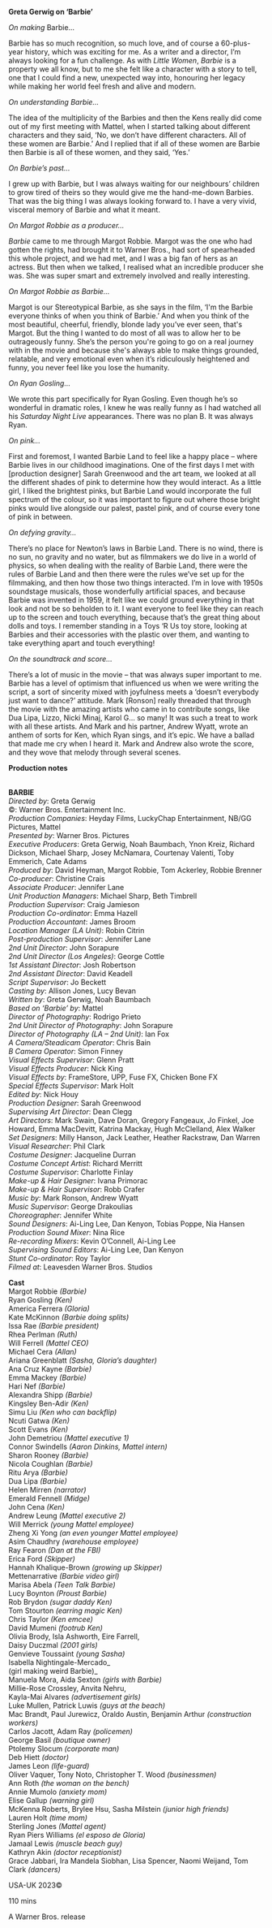 

**Greta Gerwig on ‘Barbie’**

_On making_ Barbie...

Barbie has so much recognition, so much love, and of course a 60-plus-year history, which was exciting for me. As a writer and a director, I’m always looking for a fun challenge. As with _Little Women_, _Barbie_ is a property we all know, but to me she felt like a character with a story to tell, one that I could find a new, unexpected way into, honouring her legacy while making her world feel fresh and alive and modern.

_On understanding Barbie…_

The idea of the multiplicity of the Barbies and then the Kens really did come out of my first meeting with Mattel, when I started talking about different characters and they said, ‘No, we don’t have different characters. All of these women are Barbie.’ And I replied that if all of these women are Barbie then Barbie is all of these women, and they said, ‘Yes.’

_On Barbie’s past…_

I grew up with Barbie, but I was always waiting for our neighbours’ children to grow tired of theirs so they would give me the hand-me-down Barbies. That was the big thing I was always looking forward to. I have a very vivid, visceral memory of Barbie and what it meant.

_On Margot Robbie as a producer…_

_Barbie_ came to me through Margot Robbie. Margot was the one who had gotten the rights, had brought it to Warner Bros., had sort of spearheaded this whole project, and we had met, and I was a big fan of hers as an actress. But then when we talked, I realised what an incredible producer she was. She was super smart and extremely involved and really interesting.

_On Margot Robbie as Barbie…_

Margot is our Stereotypical Barbie, as she says in the film, ‘I'm the Barbie everyone thinks of when you think of Barbie.’ And when you think of the most beautiful, cheerful, friendly, blonde lady you’ve ever seen, that's Margot. But the thing I wanted to do most of all was to allow her to be outrageously funny. She’s the person you're going to go on a real journey with in the movie and because she's always able to make things grounded, relatable, and very emotional even when it’s ridiculously heightened and funny, you never feel like you lose the humanity.

_On Ryan Gosling…_

We wrote this part specifically for Ryan Gosling. Even though he’s so wonderful in dramatic roles, I knew he was really funny as I had watched all his _Saturday Night Live_ appearances. There was no plan B. It was always Ryan.

_On pink…_

First and foremost, I wanted Barbie Land to feel like a happy place – where Barbie lives in our childhood imaginations. One of the first days I met with [production designer] Sarah Greenwood and the art team, we looked at all the different shades of pink to determine how they would interact. As a little girl, I liked the brightest pinks, but Barbie Land would incorporate the full spectrum of the colour, so it was important to figure out where those bright pinks would live alongside our palest, pastel pink, and of course every tone of pink in between.

_On defying gravity…_

There’s no place for Newton’s laws in Barbie Land. There is no wind, there is no sun, no gravity and no water, but as filmmakers we do live in a world of physics, so when dealing with the reality of Barbie Land, there were the rules of Barbie Land and then there were the rules we’ve set up for the filmmaking, and then how those two things interacted. I’m in love with 1950s soundstage musicals, those wonderfully artificial spaces, and because Barbie was invented in 1959, it felt like we could ground everything in that look and not be so beholden to it. I want everyone to feel like they can reach up to the screen and touch everything, because that’s the great thing about dolls and toys. I remember standing in a Toys ‘R Us toy store, looking at Barbies and their accessories with the plastic over them, and wanting to take everything apart and touch everything!

_On the soundtrack and score…_

There’s a lot of music in the movie – that was always super important to me. Barbie has a level of optimism that influenced us when we were writing the script, a sort of sincerity mixed with joyfulness meets a ‘doesn’t everybody just want to dance?’ attitude. Mark [Ronson] really threaded that through the movie with the amazing artists who came in to contribute songs, like Dua Lipa, Lizzo, Nicki Minaj, Karol G… so many! It was such a treat to work with all these artists. And Mark and his partner, Andrew Wyatt, wrote an anthem of sorts for Ken, which Ryan sings, and it’s epic. We have a ballad that made me cry when I heard it. Mark and Andrew also wrote the score, and they wove that melody through several scenes.

**Production notes**
<br><br>

**BARBIE**  
_Directed by_: Greta Gerwig  
©: Warner Bros. Entertainment Inc.  
_Production Companies_: Heyday Films,  LuckyChap Entertainment, NB/GG Pictures, Mattel  
_Presented by_: Warner Bros. Pictures  
_Executive Producers_: Greta Gerwig,  Noah Baumbach, Ynon Kreiz, Richard Dickson, Michael Sharp, Josey McNamara,  Courtenay Valenti, Toby Emmerich, Cate Adams  
_Produced by_: David Heyman, Margot Robbie,  Tom Ackerley, Robbie Brenner  
_Co-producer_: Christine Crais  
_Associate Producer_: Jennifer Lane  
_Unit Production Managers_: Michael Sharp,  Beth Timbrell  
_Production Supervisor_: Craig Jamieson  
_Production Co-ordinator_: Emma Hazell  
_Production Accountant_: James Broom  
_Location Manager (LA Unit)_: Robin Citrin  
_Post-production Supervisor_: Jennifer Lane  
_2nd Unit Director_: John Sorapure  
_2nd Unit Director (Los Angeles)_: George Cottle  
_1st Assistant Director_: Josh Robertson  
_2nd Assistant Director_: David Keadell  
_Script Supervisor_: Jo Beckett  
_Casting by_: Allison Jones, Lucy Bevan  
_Written by_: Greta Gerwig, Noah Baumbach  
_Based on ‘Barbie’ by_: Mattel  
_Director of Photography_: Rodrigo Prieto  
_2nd Unit Director of Photography_: John Sorapure  
_Director of Photography (LA – 2nd Unit)_: Ian Fox  
_A Camera/Steadicam Operator_: Chris Bain  
_B Camera Operator_: Simon Finney  
_Visual Effects Supervisor_: Glenn Pratt  
_Visual Effects Producer_: Nick King  
_Visual Effects by_: FrameStore, UPP, Fuse FX, Chicken Bone FX  
_Special Effects Supervisor_: Mark Holt  
_Edited by_: Nick Houy  
_Production Designer_: Sarah Greenwood  
_Supervising Art Director_: Dean Clegg  
_Art Directors_: Mark Swain, Dave Doran,  Gregory Fangeaux, Jo Finkel, Joe Howard,  Emma MacDevitt, Katrina Mackay,  Hugh McClelland, Alex Walker  
_Set Designers_: Milly Hanson, Jack Leather,  Heather Rackstraw, Dan Warren  
_Visual Researcher_: Phil Clark  
_Costume Designer_: Jacqueline Durran  
_Costume Concept Artist_: Richard Merritt  
_Costume Supervisor_: Charlotte Finlay  
_Make-up & Hair Designer_: Ivana Primorac  
_Make-up & Hair Supervisor_: Robb Crafer  
_Music by_: Mark Ronson, Andrew Wyatt  
_Music Supervisor_: George Drakoulias  
_Choreographer_: Jennifer White  
_Sound Designers_: Ai-Ling Lee, Dan Kenyon,  Tobias Poppe, Nia Hansen  
_Production Sound Mixer_: Nina Rice  
_Re-recording Mixers_: Kevin O’Connell, Ai-Ling Lee  
_Supervising Sound Editors_: Ai-Ling Lee,  Dan Kenyon  
_Stunt Co-ordinator_: Roy Taylor  
_Filmed at_: Leavesden Warner Bros. Studios

**Cast**  
Margot Robbie _(Barbie)_  
Ryan Gosling _(Ken)_  
America Ferrera _(Gloria)_  
Kate McKinnon _(Barbie doing splits)_  
Issa Rae _(Barbie president)_  
Rhea Perlman _(Ruth)_  
Will Ferrell _(Mattel CEO)_  
Michael Cera _(Allan)_  
Ariana Greenblatt _(Sasha, Gloria’s daughter)_  
Ana Cruz Kayne _(Barbie)_  
Emma Mackey _(Barbie)_  
Hari Nef _(Barbie)_  
Alexandra Shipp _(Barbie)_  
Kingsley Ben-Adir _(Ken)_  
Simu Liu _(Ken who can backflip)_  
Ncuti Gatwa _(Ken)_  
Scott Evans _(Ken)_  
John Demetriou _(Mattel executive 1)_  
Connor Swindells _(Aaron Dinkins, Mattel intern)_  
Sharon Rooney _(Barbie)_  
Nicola Coughlan _(Barbie)_  
Ritu Arya _(Barbie)_  
Dua Lipa _(Barbie)_  
Helen Mirren _(narrator)_  
Emerald Fennell _(Midge)_  
John Cena _(Ken)_  
Andrew Leung _(Mattel executive 2)_  
Will Merrick _(young Mattel employee)_  
Zheng Xi Yong _(an even younger Mattel employee)_  
Asim Chaudhry _(warehouse employee)_  
Ray Fearon _(Dan at the FBI)_  
Erica Ford _(Skipper)_  
Hannah Khalique-Brown _(growing up Skipper)_  
Mettenarrative _(Barbie video girl)_  
Marisa Abela _(Teen Talk Barbie)_  
Lucy Boynton _(Proust Barbie)_  
Rob Brydon _(sugar daddy Ken)_  
Tom Stourton _(earring magic Ken)_  
Chris Taylor _(Ken emcee)_  
David Mumeni _(footrub Ken)_  
Olivia Brody, Isla Ashworth, Eire Farrell,  
Daisy Duczmal _(2001 girls)_  
Genvieve Toussaint _(young Sasha)_  
Isabella Nightingale-Mercado_  
(girl making weird Barbie)_  
Manuela Mora, Aida Sexton _(girls with Barbie)_  
Millie-Rose Crossley, Anvita Nehru,  
Kayla-Mai Alvares _(advertisement girls)_  
Luke Mullen, Patrick Luwis _(guys at the beach)_  
Mac Brandt, Paul Jurewicz, Oraldo Austin, Benjamin Arthur _(construction workers)_  
Carlos Jacott, Adam Ray _(policemen)_  
George Basil _(boutique owner)_  
Ptolemy Slocum _(corporate man)_  
Deb Hiett _(doctor)_  
James Leon _(life-guard)_  
Oliver Vaquer, Tony Noto, Christopher T. Wood _(businessmen)_  
Ann Roth _(the woman on the bench)_  
Annie Mumolo _(anxiety mom)_  
Elise Gallup _(warning girl)_  
McKenna Roberts, Brylee Hsu, Sasha Milstein _(junior high friends)_  
Lauren Holt _(time mom)_  
Sterling Jones _(Mattel agent)_  
Ryan Piers Williams _(el esposo de Gloria)_  
Jamaal Lewis _(muscle beach guy)_  
Kathryn Akin _(doctor receptionist)_  
Grace Jabbari, Ira Mandela Siobhan, Lisa Spencer, Naomi Weijand, Tom Clark _(dancers)_

USA-UK 2023©

110 mins

A Warner Bros. release
<!--stackedit_data:
eyJoaXN0b3J5IjpbODUzNzY5MDAzXX0=
-->